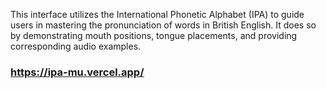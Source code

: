 This interface utilizes the International Phonetic Alphabet (IPA) to guide users in mastering the pronunciation of words in British English. It does so by demonstrating mouth positions, tongue placements, and providing corresponding audio examples.
### https://ipa-mu.vercel.app/
